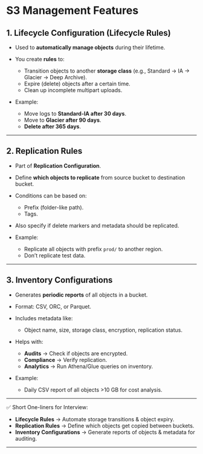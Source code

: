 # S3 Management Features

## 1. Lifecycle Configuration (Lifecycle Rules)

* Used to **automatically manage objects** during their lifetime.
* You create **rules** to:

  * Transition objects to another **storage class** (e.g., Standard → IA → Glacier → Deep Archive).
  * Expire (delete) objects after a certain time.
  * Clean up incomplete multipart uploads.
* Example:

  * Move logs to **Standard-IA after 30 days**.
  * Move to **Glacier after 90 days**.
  * **Delete after 365 days**.

---

## 2. Replication Rules

* Part of **Replication Configuration**.
* Define **which objects to replicate** from source bucket to destination bucket.
* Conditions can be based on:

  * Prefix (folder-like path).
  * Tags.
* Also specify if delete markers and metadata should be replicated.
* Example:

  * Replicate all objects with prefix `prod/` to another region.
  * Don’t replicate test data.

---

## 3. Inventory Configurations

* Generates **periodic reports** of all objects in a bucket.
* Format: CSV, ORC, or Parquet.
* Includes metadata like:

  * Object name, size, storage class, encryption, replication status.
* Helps with:

  * **Audits** → Check if objects are encrypted.
  * **Compliance** → Verify replication.
  * **Analytics** → Run Athena/Glue queries on inventory.
* Example:

  * Daily CSV report of all objects >10 GB for cost analysis.

---

✅ Short One-liners for Interview:

* **Lifecycle Rules** → Automate storage transitions & object expiry.
* **Replication Rules** → Define which objects get copied between buckets.
* **Inventory Configurations** → Generate reports of objects & metadata for auditing.

---